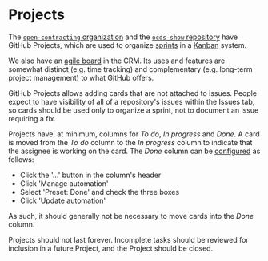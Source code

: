# Projects

The [`open-contracting` organization](https://github.com/orgs/open-contracting/projects) and the [`ocds-show` repository](https://github.com/open-contracting/ocds-show/projects) have GitHub Projects, which are used to organize [sprints](https://en.wikipedia.org/wiki/Sprint_(software_development)) in a [Kanban](https://en.wikipedia.org/wiki/Kanban) system.

We also have an [agile board](https://crm.open-contracting.org/projects/tech/agile/board) in the CRM. Its uses and features are somewhat distinct (e.g. time tracking) and complementary (e.g. long-term project management) to what GitHub offers.

GitHub Projects allows adding cards that are not attached to issues. People expect to have visibility of all of a repository's issues within the Issues tab, so cards should be used only to organize a sprint, not to document an issue requiring a fix.

Projects have, at minimum, columns for *To do*, *In progress* and *Done*. A card is moved from the *To do* column to the *In progress* column to indicate that the assignee is working on the card. The *Done* column can be [configured](https://help.github.com/articles/configuring-automation-for-project-boards/) as follows:

* Click the '…' button in the column's header
* Click 'Manage automation'
* Select 'Preset: Done' and check the three boxes
* Click 'Update automation'

As such, it should generally not be necessary to move cards into the *Done* column.

Projects should not last forever. Incomplete tasks should be reviewed for inclusion in a future Project, and the Project should be closed.
